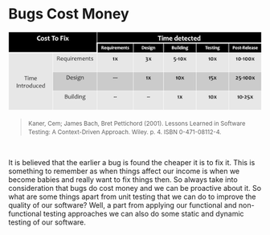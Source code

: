 # Bugs Cost Money

![](../../images/BugsCostMoney.png)
> <small>Kaner, Cem; James Bach, Bret Pettichord (2001). Lessons Learned in Software Testing: A Context-Driven Approach. Wiley. p. 4. ISBN 0-471-08112-4. </small>

<br>

It is believed that the earlier a bug is found the cheaper it is to fix it. This is something to remember as when things affect our income is when we become babies and really want to fix things then. So always take into consideration that bugs do cost money and we can be proactive about it. So what are some things apart from unit testing that we can do to improve the quality of our software? Well, a part from applying our functional and non-functional testing approaches we can also do some static and dynamic testing of our software.
 
 



